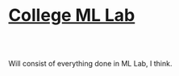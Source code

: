 <h1><big><u>College ML Lab</u></big></h1>
<br /><br />

Will consist of everything done in ML Lab, I think.
